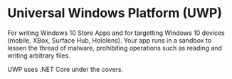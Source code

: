 # Universal Windows Platform (UWP)

For writing Windows 10 Store Apps and for targetting Windows 10 devices (mobile, XBox, Surface Hub, Hololens). Your app runs in a sandbox to lessen the thread of malware, prohibiting operations such as reading and writing arbitrary files.


UWP uses .NET Core under the covers.

